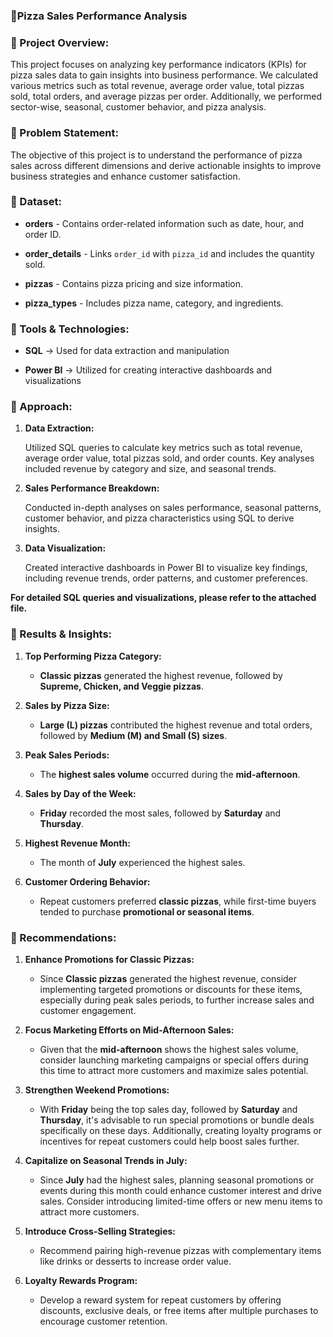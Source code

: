 ### **📌Pizza Sales Performance Analysis**



### **📌 Project Overview:**



This project focuses on analyzing key performance indicators (KPIs) for pizza sales data to gain insights into business performance. We calculated various metrics such as total revenue, average order value, total pizzas sold, total orders, and average pizzas per order. Additionally, we performed sector-wise, seasonal, customer behavior, and pizza analysis.



### **📌 Problem Statement:**



The objective of this project is to understand the performance of pizza sales across different dimensions and derive actionable insights to improve business strategies and enhance customer satisfaction.



### **📌 Dataset:**



- **orders** - Contains order-related information such as date, hour, and order ID.

- **order_details** - Links `order_id` with `pizza_id` and includes the quantity sold.

- **pizzas** - Contains pizza pricing and size information.

- **pizza_types** - Includes pizza name, category, and ingredients.



### **📌 Tools & Technologies:**



- **SQL** → Used for data extraction and manipulation

- **Power BI** → Utilized for creating interactive dashboards and visualizations



### **📌 Approach:**



1. **Data Extraction:**

    

    Utilized SQL queries to calculate key metrics such as total revenue, average order value, total pizzas sold, and order counts. Key analyses included revenue by category and size, and seasonal trends.

    

2. **Sales Performance Breakdown:**

    

    Conducted in-depth analyses on sales performance, seasonal patterns, customer behavior, and pizza characteristics using SQL to derive insights.

    

3. **Data Visualization:**

    

    Created interactive dashboards in Power BI to visualize key findings, including revenue trends, order patterns, and customer preferences.

    



**For detailed SQL queries and visualizations, please refer to the attached file.**



### **📌 Results & Insights:**



1. **Top Performing Pizza Category:**

    - **Classic pizzas** generated the highest revenue, followed by **Supreme, Chicken, and Veggie pizzas**.

2. **Sales by Pizza Size:**

    - **Large (L) pizzas** contributed the highest revenue and total orders, followed by **Medium (M) and Small (S) sizes**.

3. **Peak Sales Periods:**

    - The **highest sales volume** occurred during the **mid-afternoon**.

4. **Sales by Day of the Week:**

    - **Friday** recorded the most sales, followed by **Saturday** and **Thursday**.

5. **Highest Revenue Month:**

    - The month of **July** experienced the highest sales.

6. **Customer Ordering Behavior:**

    - Repeat customers preferred **classic pizzas**, while first-time buyers tended to purchase **promotional or seasonal items**.



### **📌 Recommendations:**



1. **Enhance Promotions for Classic Pizzas:**

    - Since **Classic pizzas** generated the highest revenue, consider implementing targeted promotions or discounts for these items, especially during peak sales periods, to further increase sales and customer engagement.

2. **Focus Marketing Efforts on Mid-Afternoon Sales:**

    - Given that the **mid-afternoon** shows the highest sales volume, consider launching marketing campaigns or special offers during this time to attract more customers and maximize sales potential.

3. **Strengthen Weekend Promotions:**

    - With **Friday** being the top sales day, followed by **Saturday** and **Thursday**, it's advisable to run special promotions or bundle deals specifically on these days. Additionally, creating loyalty programs or incentives for repeat customers could help boost sales further.

4. **Capitalize on Seasonal Trends in July:**

    - Since **July** had the highest sales, planning seasonal promotions or events during this month could enhance customer interest and drive sales. Consider introducing limited-time offers or new menu items to attract more customers.

5. **Introduce Cross-Selling Strategies:**

    - Recommend pairing high-revenue pizzas with complementary items like drinks or desserts to increase order value.

6. **Loyalty Rewards Program:**

    - Develop a reward system for repeat customers by offering discounts, exclusive deals, or free items after multiple purchases to encourage customer retention.
